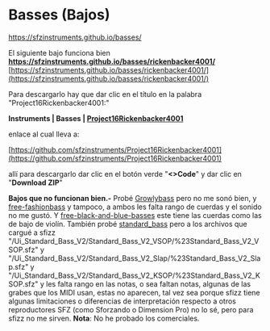



# Basses (Bajos)
https://sfzinstruments.github.io/basses/

El siguiente bajo funciona bien
**https://sfzinstruments.github.io/basses/rickenbacker4001/**  
[https://sfzinstruments.github.io/basses/rickenbacker4001/](https://sfzinstruments.github.io/basses/rickenbacker4001/)

Para descargarlo hay que dar clic en el título en la palabra "Project16Rickenbacker4001:"

**Instruments | Basses | [Project16Rickenbacker4001](https://github.com/sfzinstruments/Project16Rickenbacker4001)**

enlace al cual lleva a:

[https://github.com/sfzinstruments/Project16Rickenbacker4001](https://github.com/sfzinstruments/Project16Rickenbacker4001)

allí para descargarlo dar clic en el botón verde "**<>Code**" y dar clic en "**Download ZIP**"

**Bajos que no funcionan bien.-**  Probé [Growlybass](https://sfzinstruments.github.io/basses/growlybass/) pero no me sonó bien, y [free-fashionbass](https://shop.karoryfer.com/pages/free-fashionbass) y tampoco, a ambos les falta rango de cuerdas y el sonido no me gustó. Y [free-black-and-blue-basses](https://shop.karoryfer.com/pages/free-black-and-blue-basses) este tiene las cuerdas como las de bajo de violín. También probé [standard_bass](https://sfzinstruments.github.io/basses/standard_bass) pero a los archivos que cargué a sfizz "/Ui_Standard_Bass_V2/Standard_Bass_V2_VSOP/%23Standard_Bass_V2_VSOP.sfz" y  "/Ui_Standard_Bass_V2/Standard_Bass_V2_Slap/%23Standard_Bass_V2_Slap.sfz" y "/Ui_Standard_Bass_V2/Standard_Bass_V2_KSOP/%23Standard_Bass_V2_KSOP.sfz" y les falta rango en las notas, o sea faltan notas, algunas de las grabes que los MIDI usan, estas no aparecen, tal vez sea porque sfizz tiene algunas limitaciones o diferencias de interpretación respecto a otros reproductores SFZ (como Sforzando o Dimension Pro) no lo sé, pero para sfizz no me sirven. **Nota**: No he probado los comerciales.


